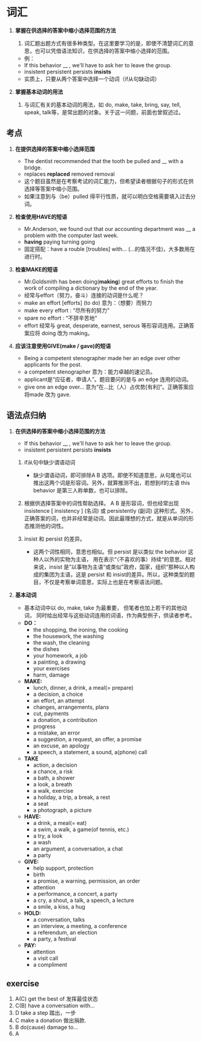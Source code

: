 # 词汇

1. **掌握在供选择的答案中缩小选择范围的方法**
    1. 词汇题出题方式有很多种类型。在这里要学习的是，即使不清楚词汇的意思，也可以凭借语法知识，在供选择的答案中缩小选择的范围。
    - 例：
    - If this behavior __ , we'll have to ask her to leave the group.
    - insistent persistent persists **insists**
    - 实质上，只要从两个答案中选择一个动词（if从句缺动词）

1. **掌握基本动词的用法**
    1. 与词汇有关的基本动词的用法，如 do, make, take, bring, say, tell, speak, talk等，是常出题的对象。关于这一问题，前面也曾叙述过。

## 考点

1. **在提供选择的答案中缩小选择范围**
    - The dentist recommended that the tooth be pulled and __ with a bridge.
    - replaces **replaced** removed removal
    - 这个题目虽然是在考察考试的词汇能力，但希望读者根据句子的形式在供选择等答案中缩小范围。
    - 如果注意到与（be）pulled 得平行性质，就可以明白空格需要填入过去分词。

1. **检查使用HAVE的短语**
    - Mr.Anderson, we found out that our accounting department was __ a problem with the computer last week.
    - **having** paying turning going
    - 固定搭配：have a rouble [troubles] with... (...的情况不佳)，大多数用在进行时。

1. **检查MAKE的短语**
    - Mr.Goldsmith has been doing(**making**) great efforts to finish the work of compiling a dictionary by the end of the year.
    - 经常与effort（努力，奋斗）连接的动词是什么呢？
    - make an effort [efforts] (to do) 意为：（想要）而努力
    - make every effort : “尽所有的努力”
    - spare no effort : “不辞辛苦地“
    - effort 经常与 great, desperate, earnest, serous 等形容词连用。正确答案应将 doing 改为 making。

1. **应该注意使用GIVE(make / gave)的短语**
    - Being a competent stenographer made her an edge over other applicants for the post.
    - a competent stenographer 意为：能力卓越的速记员。
    - applicant是“应征者，申请人”。题目要问的是与 an edge 连用的动词。
    - give one an edge over... 意为“在...比（人）占优势[有利]“。正确答案应将made 改为 gave.

## 语法点归纳

1. **在供选择的答案中缩小选择范围的方法**
    - If this behavior __ , we'll have to ask her to leave the group.
    - insistent persistent persists **insists**
    1. if从句中缺少谓语动词
        - 缺少谓语动词，即可排除A B 选项。即使不知道意思，从句尾也可以推出这两个词是形容词。另外，就算推测不出，若想到if的主语 this behavior 是第三人称单数，也可以排除。

    1. 根据供选择答案中的词性帮助选择。
        A B 是形容词，但也经常出现 insistence [ insistency ] (名词) 或 persistently (副词) 这种形式。另外，正确答案的词，也并非经常是动词。因此最理想的方式，就是从单词的形态推测他的词性。
    1. insist 和 persist 的差异。
        - 这两个词性相同，意思也相似。但 persist 是以类似 the behavior 这种人以外的实物为主语， 用在表示“（不喜欢的事）持续“的意思。相对来说，insist 是”以事物为主语“或类似”政府，国家，组织“那种以人构成的集团为主语，这是 persist 和 insist的差异。所以，这种类型的题目，不仅是考察单词意思，实际上也是在考察语法问题。

1. **基本动词**
    - 基本动词中以 do, make, take 为最重要， 但笔者也加上若干的其他动词， 同时给出经常与这些动词连用的词语，作为典型例子，供读者参考。
    - **DO：**
        - the shopping, the ironing, the cooking 
        - the housework, the washing 
        - the wash, the cleaning
        - the dishes
        - your homework, a job
        - a painting, a drawing
        - your exercises
        - harm, damage
    - **MAKE:**
        - lunch, dinner, a drink, a meal(= prepare)
        - a decision, a choice
        - an effort, an attempt
        - changes, arrangements, plans
        - cut, payments
        - a donation, a contribution
        - progress
        - a mistake, an error
        - a suggestion, a request, an offer, a promise
        - an excuse, an apology
        - a speech, a statement, a sound, a(phone) call
    - **TAKE**
        - action, a decision
        - a chance, a risk
        - a bath, a shower
        - a look, a breath
        - a walk, exercise
        - a holiday, a trip, a break, a rest
        - a seat
        - a photograph, a picture
    - **HAVE:**
        - a drink, a meal(= eat)
        - a swim, a walk, a game(of tennis, etc.)
        - a try, a look
        - a wash
        - an argument, a conversation, a chat
        - a party
    - **GIVE:**
        - help support, protection
        - birth
        - a promise, a warning, permission, an order
        - attention
        - a  performance, a concert, a party
        - a cry, a shout, a talk, a speech, a lecture
        - a smile, a kiss, a hug
    - **HOLD:**
        - a conversation, talks
        - an interview, a meeting, a conference
        - a referendum, an election
        - a party, a festival
    - **PAY:**
        - attention
        - a visit call
        - a compliment

## exercise

1. A(C) get the best of 发挥最佳状态
1. C(B) have a conversation with...
1. D take a step 踏出，一步
1. C make a donation 做出捐款.
1. B do(cause) damage to...
1. A